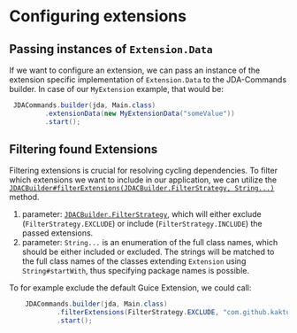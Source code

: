 # Configuring extensions

## Passing instances of `Extension.Data`
If we want to configure an extension, we can pass an instance of the extension specific implementation of `Extension.Data`
to the JDA-Commands builder. In case of our `MyExtension` example, that would be:

```java
 JDACommands.builder(jda, Main.class)
         .extensionData(new MyExtensionData("someValue"))
         .start();
```

## Filtering found Extensions
Filtering extensions is crucial for resolving cycling dependencies.
To filter which extensions we want to include in our application, we can utilize the
[`JDACBuilder#filterExtensions(JDACBuilder.FilterStrategy, String...)`](https://kaktushose.github.io/jda-commands/javadocs/development/io.github.kaktushose.jda.commands.core/com/github/kaktushose/jda/commands/JDACBuilder.html#filterExtensions(com.github.kaktushose.jda.commands.JDACBuilder.FilterStrategy,java.lang.String...))
method.

1. parameter: [`JDACBuilder.FilterStrategy`](https://kaktushose.github.io/jda-commands/javadocs/latest/io.github.kaktushose.jda.commands.core/com/github/kaktushose/jda/commands/JDACBuilder.FilterStrategy.html),
   which will either exclude (`FilterStrategy.EXCLUDE`) or include (`FilterStrategy.INCLUDE`) the passed extensions.
2. parameter: `String...` is an enumeration of the full class names, which should be either included or excluded.
   The strings will be matched to the full class names of the classes extending `Extension` using `String#startWith`, thus
   specifying package names is possible.

To for example exclude the default Guice Extension, we could call:

```java
    JDACommands.builder(jda, Main.class)
            .filterExtensions(FilterStrategy.EXCLUDE, "com.github.kaktushose.jda.commands.guice")
            .start();
```